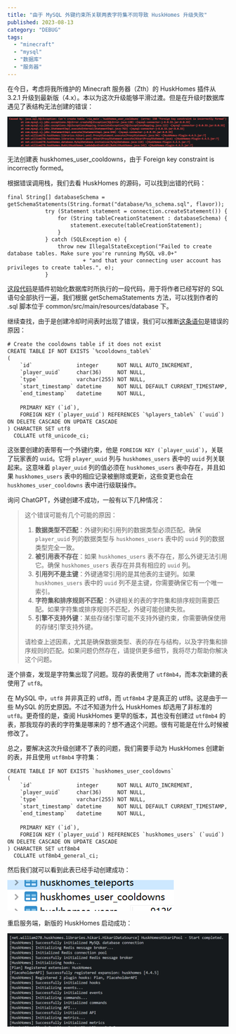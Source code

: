 ```yaml
---
title: "由于 MySQL 外键约束所关联两表字符集不同导致 HuskHomes 升级失败"
published: 2023-08-13
category: "DEBUG"
tags:
  - "minecraft"
  - "mysql"
  - "数据库"
  - "服务器"
---
```


在今日，考虑将我所维护的 Minecraft 服务器（Zth）的 HuskHomes 插件从 3.2.1 升级到最新版（4.x）。本以为这次升级能够平滑过渡。但是在升级时数据库遇见了表结构无法创建的错误：

![](images/1691926592-1691926576713.png)

无法创建表 huskhomes_user_cooldowns，由于 Foreign key constraint is incorrectly formed。

根据错误调用栈，我们去看 HuskHomes 的源码，可以找到出错的代码：

```
final String[] databaseSchema = getSchemaStatements(String.format("database/%s_schema.sql", flavor));
            try (Statement statement = connection.createStatement()) {
                for (String tableCreationStatement : databaseSchema) {
                    statement.execute(tableCreationStatement);
                }
            } catch (SQLException e) {
                throw new IllegalStateException("Failed to create database tables. Make sure you're running MySQL v8.0+"
                        + "and that your connecting user account has privileges to create tables.", e);
            }
```

[这段代码](https://github.com/WiIIiam278/HuskHomes/blob/e2c9a52911a06f597d5bcbbe5effde5d0a4b16c4/common/src/main/java/net/william278/huskhomes/database/MySqlDatabase.java#L122C17-L122C17)是插件初始化数据库时所执行的一段代码，用于将作者已经写好的 SQL 语句全部执行一遍，我们根据 getSchemaStatements 方法，可以找到作者的 .sql 脚本位于 common/src/main/resources/database 下。

继续查找，由于是创建冷却时间表时出现了错误，我们可以推断[这条语句](https://github.com/WiIIiam278/HuskHomes/blob/e2c9a52911a06f597d5bcbbe5effde5d0a4b16c4/common/src/main/resources/database/mysql_schema.sql#L43)是错误的原因：

```
# Create the cooldowns table if it does not exist
CREATE TABLE IF NOT EXISTS `%cooldowns_table%`
(
    `id`              integer      NOT NULL AUTO_INCREMENT,
    `player_uuid`     char(36)     NOT NULL,
    `type`            varchar(255) NOT NULL,
    `start_timestamp` datetime     NOT NULL DEFAULT CURRENT_TIMESTAMP,
    `end_timestamp`   datetime     NOT NULL,

    PRIMARY KEY (`id`),
    FOREIGN KEY (`player_uuid`) REFERENCES `%players_table%` (`uuid`) ON DELETE CASCADE ON UPDATE CASCADE
) CHARACTER SET utf8
  COLLATE utf8_unicode_ci;
```

这张要创建的表带有一个外键约束，他是 ``FOREIGN KEY (`player_uuid`)``，关联了玩家表的 `uuid`。它将 `player_uuid` 列与 `huskhomes_users` 表中的 `uuid` 列关联起来。这意味着 `player_uuid` 列的值必须在 `huskhomes_users` 表中存在，并且如果 `huskhomes_users` 表中的相应记录被删除或更新，这些变更也会在 `huskhomes_user_cooldowns` 表中进行级联操作。

询问 ChatGPT，外键创建不成功，一般有以下几种情况：

> 这个错误可能有几个可能的原因：
>
> 1. **数据类型不匹配**：外键列和引用列的数据类型必须匹配。确保 `player_uuid` 列的数据类型与 `huskhomes_users` 表中的 `uuid` 列的数据类型完全一致。
> 2. **被引用表不存在**：如果 `huskhomes_users` 表不存在，那么外键无法引用它。确保 `huskhomes_users` 表存在并具有相应的 `uuid` 列。
> 3. **引用列不是主键**：外键通常引用的是其他表的主键列。如果 `huskhomes_users` 表中的 `uuid` 列不是主键，你需要确保它有一个唯一索引。
> 4. **字符集和排序规则不匹配**：外键相关的表的字符集和排序规则需要匹配。如果字符集或排序规则不匹配，外键可能创建失败。
> 5. **引擎不支持外键**：某些存储引擎可能不支持外键约束，你需要确保使用的存储引擎支持外键。
>
> 请检查上述因素，尤其是确保数据类型、表的存在与结构，以及字符集和排序规则的匹配。如果问题仍然存在，请提供更多细节，我将尽力帮助你解决这个问题。

逐个排查，发现是字符集出现了问题。现存的表使用了 `utf8mb4`，而本次新建的表使用了 `utf8`。

在 MySQL 中，`utf8` 并非真正的 utf8，而 `utf8mb4` 才是真正的 utf8。这是由于一些 MySQL 的历史原因。不过不知道为什么 HuskHomes 却选用了非标准的 `utf8`。更奇怪的是，查阅 HuskHomes 更早的版本，其也没有创建过 `utf8mb4` 的表，那我现存的表的字符集是哪来的？想不通这个问题。很有可能是在什么时候被修改了。

总之，要解决这次升级创建不了表的问题，我们需要手动为 HuskHomes 创建新的表，并且使用 `utf8mb4` 字符集：

```
CREATE TABLE IF NOT EXISTS `huskhomes_user_cooldowns`
(
    `id`              integer      NOT NULL AUTO_INCREMENT,
    `player_uuid`     char(36)     NOT NULL,
    `type`            varchar(255) NOT NULL,
    `start_timestamp` datetime     NOT NULL DEFAULT CURRENT_TIMESTAMP,
    `end_timestamp`   datetime     NOT NULL,

    PRIMARY KEY (`id`),
    FOREIGN KEY (`player_uuid`) REFERENCES `huskhomes_users` (`uuid`) ON DELETE CASCADE ON UPDATE CASCADE
) CHARACTER SET utf8mb4
  COLLATE utf8mb4_general_ci;
```

然后我们就可以看到此表已经手动创建成功：

![](images/1691928032-1691928017572.png)

重启服务端，新版的 HuskHomes 启动成功：

![](images/1691928163-1691928133693.png)
